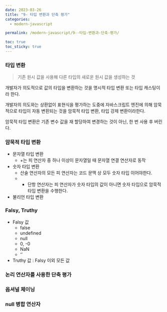 ```yaml
---
date: 2023-03-26
title: "9- 타입 변환과 단축 평가"
categories:
  - modern-javascript

permalink: /modern-javascript/9--타입-변환과-단축-평가/

toc: true
toc_sticky: true
---
```



### 타입 변환


> 기존 원시 값을 사용해 다른 타입의 새로운 원시 값을 생성하는 것


개발자가 의도적으로 값의 타입을 변환하는 것을 명시적 타입 변환 또는 타입 캐스팅이라 한다.


개발자의 의도와는 상환없이 표현식을 평가하는 도중에 자바스크립트 엔진에 의해 암묵적으로 타입이 자동 변횐되는 것을 암묵적 타입 변환, 타입 강제 변환이라한다.


암묵적 타입 변환은 기존 변수 값을 재 할당하여 변경하는 것이 아닌, 한 번 사용 후 버린다.


### 암묵적 타입 변환

- 문자열 타입 변환
	- +는 피 연산자 중 하나 이상이 문자열일 때 문자열 연결 연산자로 동작
- 숫자 타입 변환
	- 산술 연산자의 모든 피 연산자는 코드 문맥 상 모두 숫자 타입 이어야한다.
	- + 단항 연산자는 피 연산자가 숫자 타입의 값이 아니면 숫자 타입으로 암묵적 타입 변환을 수행한다.
- 불리언 타입 변환

### Falsy, Truthy

- Falsy 값
	- false
	- undefined
	- null
	- 0, -0
	- NaN
	- ‘’
- Truthy 값 : Falsy 이외 모든 값

### 논리 연산자를 사용한 단축 평가


### 옵셔널 체이닝


### null 병합 연산자

